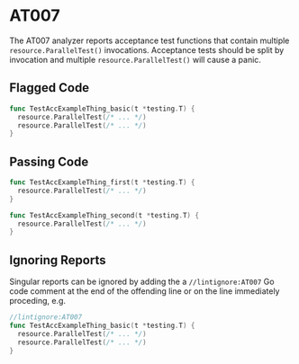 # AT007

The AT007 analyzer reports acceptance test functions that contain multiple
`resource.ParallelTest()` invocations. Acceptance tests should be split by
invocation and multiple `resource.ParallelTest()` will cause a panic.

## Flagged Code

```go
func TestAccExampleThing_basic(t *testing.T) {
  resource.ParallelTest(/* ... */)
  resource.ParallelTest(/* ... */)
}
```

## Passing Code

```go
func TestAccExampleThing_first(t *testing.T) {
  resource.ParallelTest(/* ... */)
}

func TestAccExampleThing_second(t *testing.T) {
  resource.ParallelTest(/* ... */)
}
```

## Ignoring Reports

Singular reports can be ignored by adding the a `//lintignore:AT007` Go code comment at the end of the offending line or on the line immediately proceding, e.g.

```go
//lintignore:AT007
func TestAccExampleThing_basic(t *testing.T) {
  resource.ParallelTest(/* ... */)
  resource.ParallelTest(/* ... */)
}
```
